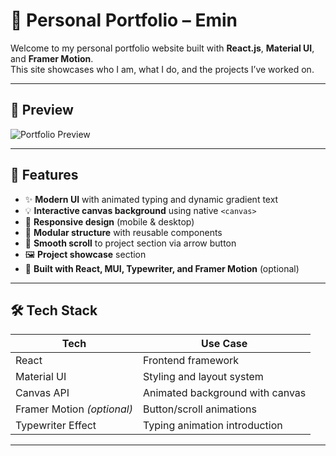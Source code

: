 # 📁 Personal Portfolio – Emin

Welcome to my personal portfolio website built with **React.js**, **Material UI**, and **Framer Motion**.  
This site showcases who I am, what I do, and the projects I’ve worked on.

---

## 📸 Preview

![Portfolio Preview](../frontend/assets/portfolio-screen.png)

---

## 🚀 Features

- ✨ **Modern UI** with animated typing and dynamic gradient text
- 💡 **Interactive canvas background** using native `<canvas>`
- 📱 **Responsive design** (mobile & desktop)
- 🧩 **Modular structure** with reusable components
- 🔗 **Smooth scroll** to project section via arrow button
- 🖼️ **Project showcase** section
- 🧠 **Built with React, MUI, Typewriter, and Framer Motion** (optional)

---

## 🛠️ Tech Stack

| Tech              | Use Case                         |
|-------------------|----------------------------------|
| React             | Frontend framework               |
| Material UI       | Styling and layout system        |
| Canvas API        | Animated background with canvas  |
| Framer Motion *(optional)* | Button/scroll animations        |
| Typewriter Effect | Typing animation introduction    |

---

